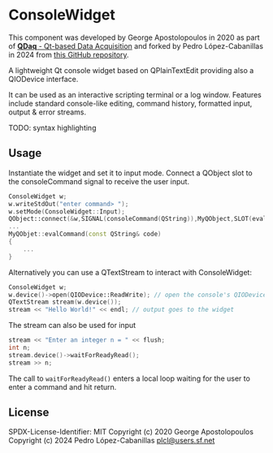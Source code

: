# ConsoleWidget

This component was developed by George Apostolopoulos in 2020 as part of [**QDaq** - Qt-based Data Acquisition](https://gitlab.com/qdaq/qdaq) 
and forked by Pedro López-Cabanillas in 2024 from [this GitHub repository](https://github.com/gapost/qconsolewidget).

A lightweight Qt console widget based on QPlainTextEdit providing 
also a QIODevice interface.

It can be used as an interactive scripting terminal or a log window.
Features include standard console-like editing, command history, 
formatted input, output & error streams.

TODO: syntax highlighting

## Usage

Instantiate the widget and set it to input mode. Connect a QObject slot
to the consoleCommand signal to receive the user input.

```c++
ConsoleWidget w;
w.writeStdOut("enter command> ");
w.setMode(ConsoleWidget::Input);
QObject::connect(&w,SIGNAL(consoleCommand(QString)),MyQObject,SLOT(evalCommand(QString)))
...
MyQObjet::evalCommand(const QString& code)
{
    ...
}
```

Alternatively you can use a QTextStream to interact with ConsoleWidget:

```c++
ConsoleWidget w;
w.device()->open(QIODevice::ReadWrite); // open the console's QIODevice
QTextStream stream(w.device());
stream << "Hello World!" << endl; // output goes to the widget
```

The stream can also be used for input

```c++
stream << "Enter an integer n = " << flush;
int n;
stream.device()->waitForReadyRead();
stream >> n;
```
The call to ```waitForReadyRead()``` enters a local loop waiting for
the user to enter a command and hit return. 

## License

SPDX-License-Identifier: MIT
Copyright (c) 2020 George Apostolopoulos
Copyright (c) 2024 Pedro López-Cabanillas <plcl@users.sf.net>
